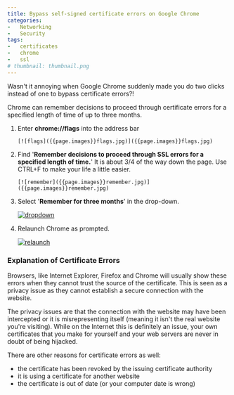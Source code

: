 ```yaml
---
title: Bypass self-signed certificate errors on Google Chrome
categories:
-   Networking
-   Security
tags:
-   certificates
-   chrome
-   ssl
# thumbnail: thumbnail.png
---
```


Wasn't it annoying when Google Chrome suddenly made you do two clicks instead of one to bypass certificate errors?!

<!-- more -->

Chrome can remember decisions to proceed through certificate errors for a specified length of time of up to three months.

1.  Enter **chrome://flags** into the address bar

		[![flags]({{page.images}}flags.jpg)]({{page.images}}flags.jpg)

2.  Find '**Remember decisions to proceed through SSL errors for a specified length of time.**' It is about 3/4 of the way down the page. Use CTRL+F to make your life a little easier. 

		[![remember]({{page.images}}remember.jpg)]({{page.images}}remember.jpg)

3.  Select '**Remember for three months**' in the drop-down. 

    [![dropdown]({{page.images}}dropdown.jpg)]({{page.images}}dropdown.jpg)

4.  Relaunch Chrome as prompted. 

    [![relaunch]({{page.images}}relaunch.jpg)]({{page.images}}relaunch.jpg)

### Explanation of Certificate Errors

Browsers, like Internet Explorer, Firefox and Chrome will usually show these errors when they cannot trust the source of the certificate. This is seen as a privacy issue as they cannot establish a secure connection with the website.

The privacy issues are that the connection with the website may have been intercepted or it is misrepresenting itself (meaning it isn't the real website you're visiting). While on the Internet this is definitely an issue, your own certificates that you make for yourself and your web servers are never in doubt of being hijacked.

There are other reasons for certificate errors as well:

*   the certificate has been revoked by the issuing certificate authority
*   it is using a certificate for another website
*   the certificate is out of date (or your computer date is wrong)
